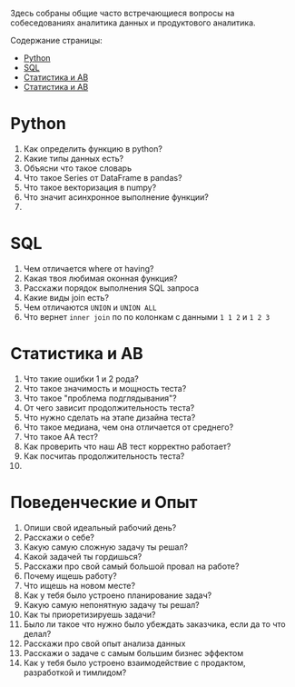 
Здесь собраны общие часто встречающиеся вопросы на собеседованиях аналитика данных и продуктового аналитика. 

Содержание страницы: 
- [Python](#python)
- [SQL](#sql)
- [Статистика и AB](#статистика-и-ab)
- [Статистика и AB](#поведенческие-и-опыт)


# Python 

1) Как определить функцию в python?
2) Какие типы данных есть?
3) Объясни что такое словарь
4) Что такое Series от DataFrame в pandas?
5) Что такое векторизация в numpy?
6) Что значит асинхронное выполнение функции?
7) 

# SQL 

1) Чем отличается where от having?
2) Какая твоя любимая оконная функция? 
3) Расскажи порядок выполнения SQL запроса
4) Какие виды join есть? 
5) Чем отличаются ```UNION``` и ```UNION ALL```
6) Что вернет ```inner join``` по по колонкам с данными ```1 1 2``` и ```1 2 3```


# Статистика и AB

1) Что такие ошибки 1 и 2 рода?
2) Что такое значимость и мощность теста?
3) Что такое "проблема подглядывания"?
4) От чего зависит продолжительность теста? 
5) Что нужно сделать на этапе дизайна теста? 
6) Что такое медиана, чем она отличается от среднего? 
7) Что такое AA тест? 
8) Как проверить что наш AB тест корректно работает? 
9) Как посчитаь продолжительность теста? 
10) 

# Поведенческие и Опыт

1) Опиши свой идеальный рабочий день? 
2) Расскажи о себе? 
3) Какую самую сложную задачу ты решал? 
4) Какой задачей ты гордишься? 
5) Расскажи про свой самый большой провал на работе? 
6) Почему ищешь работу? 
7) Что ищешь на новом месте? 
8) Как у тебя было устроено планирование задач?
9) Какую самую непонятную задачу ты решал? 
10) Как ты приоретизируешь задачи? 
11) Было ли такое что нужно было убеждать заказчика, если да то что делал? 
12) Расскажи про свой опыт анализа данных
13) Расскажи о задаче с самым большим бизнес эффектом
14) Как у тебя было устроено взаимодействие с продактом, разработкой и тимлидом? 